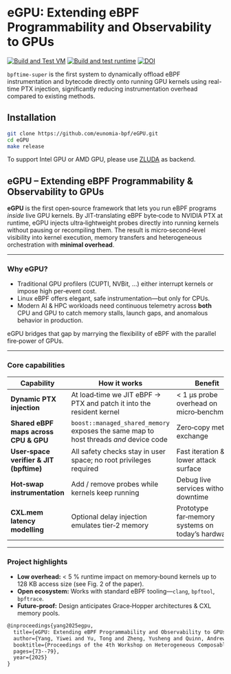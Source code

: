 # eGPU: Extending eBPF Programmability and Observability to GPUs

[![Build and Test VM](https://github.com/eunomia-bpf/bpftime-super/actions/workflows/test-vm.yml/badge.svg)](https://github.com/eunomia-bpf/bpftime-super/actions/workflows/test-vm.yml)
[![Build and test runtime](https://github.com/eunomia-bpf/bpftime-super/actions/workflows/test-runtime.yml/badge.svg)](https://github.com/eunomia-bpf/bpftime-super/actions/workflows/test-runtime.yml)
[![DOI](https://img.shields.io/badge/DOI-10.1145/3723851.3726984-1f57b6?style=flat&link=https://dl.acm.org/doi/pdf/10.1145/3723851.3726984)](https://dl.acm.org/doi/pdf/10.1145/3723851.3726984)

`bpftime-super` is the first system to dynamically offload eBPF instrumentation and bytecode directly onto running GPU kernels using real-time PTX injection, significantly reducing instrumentation overhead compared to existing methods.

## Installation

```bash
git clone https://github.com/eunomia-bpf/eGPU.git
cd eGPU
make release
```
To support Intel GPU or AMD GPU, please use [ZLUDA](https://github.com/vickiegpt/ZLUDA) as backend.

## eGPU – Extending eBPF Programmability & Observability to GPUs

**eGPU** is the first open‑source framework that lets you run eBPF programs *inside* live GPU kernels.
 By JIT‑translating eBPF byte‑code to NVIDIA PTX at runtime, eGPU injects ultra‑lightweight probes directly into running kernels without pausing or recompiling them. The result is micro‑second‑level visibility into kernel execution, memory transfers and heterogeneous orchestration with **minimal overhead**. ​

------

### Why eGPU?

- Traditional GPU profilers (CUPTI, NVBit, …) either interrupt kernels or impose high per‑event cost.
- Linux eBPF offers elegant, safe instrumentation—but only for CPUs.
- Modern AI & HPC workloads need continuous telemetry across **both** CPU and GPU to catch memory stalls, launch gaps, and anomalous behavior in production.

eGPU bridges that gap by marrying the flexibility of eBPF with the parallel fire‑power of GPUs. 

------

### Core capabilities

| Capability                              | How it works                                                 | Benefit                                          |
| --------------------------------------- | ------------------------------------------------------------ | ------------------------------------------------ |
| **Dynamic PTX injection**               | At load‑time we JIT eBPF → PTX and patch it into the resident kernel | < 1 µs probe overhead on micro‑benchmarks        |
| **Shared eBPF maps across CPU & GPU**   | `boost::managed_shared_memory` exposes the same map to host threads *and* device code | Zero‑copy metrics exchange                       |
| **User‑space verifier & JIT (bpftime)** | All safety checks stay in user space; no root privileges required | Fast iteration & lower attack surface            |
| **Hot‑swap instrumentation**            | Add / remove probes while kernels keep running               | Debug live services without downtime             |
| **CXL.mem latency modelling**           | Optional delay injection emulates tier‑2 memory              | Prototype far‑memory systems on today’s hardware |

------

### Project highlights

- **Low overhead:** < 5 % runtime impact on memory‑bound kernels up to 128 KB access size (see Fig. 2 of the paper). 
- **Open ecosystem:** Works with standard eBPF tooling—`clang`, `bpftool`, `bpftrace`.
- **Future‑proof:** Design anticipates Grace‑Hopper architectures & CXL memory pools.

```txt
@inproceedings{yang2025egpu,
  title={eGPU: Extending eBPF Programmability and Observability to GPUs},
  author={Yang, Yiwei and Yu, Tong and Zheng, Yusheng and Quinn, Andrew},
  booktitle={Proceedings of the 4th Workshop on Heterogeneous Composable and Disaggregated Systems},
  pages={73--79},
  year={2025}
}
```
